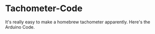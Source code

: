 Tachometer-Code
===============

It's really easy to make a homebrew tachometer apparently.  Here's the Arduino Code.
